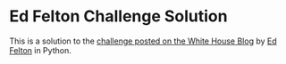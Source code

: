 # Ed Felton Challenge Solution

This is a solution to the [challenge posted on the White House Blog](https://www.whitehouse.gov/blog/2015/05/17/hello-world) by [Ed Felton](https://twitter.com/EdFelten44) in Python.

